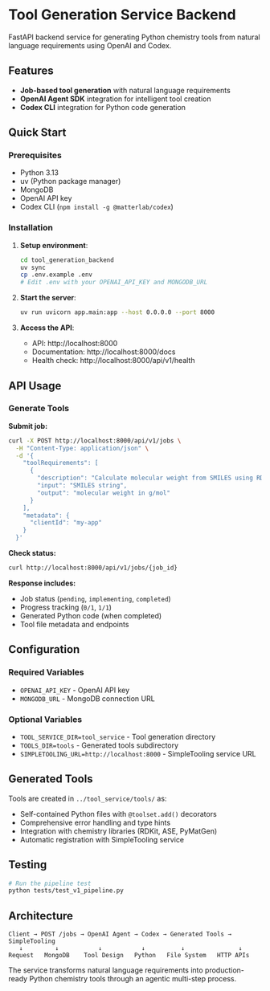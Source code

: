 # Tool Generation Service Backend

FastAPI backend service for generating Python chemistry tools from natural language requirements using OpenAI and Codex.

## Features

- **Job-based tool generation** with natural language requirements
- **OpenAI Agent SDK** integration for intelligent tool creation
- **Codex CLI** integration for Python code generation

## Quick Start

### Prerequisites

- Python 3.13
- uv (Python package manager)
- MongoDB
- OpenAI API key
- Codex CLI (`npm install -g @matterlab/codex`)

### Installation

1. **Setup environment**:
   ```bash
   cd tool_generation_backend
   uv sync
   cp .env.example .env
   # Edit .env with your OPENAI_API_KEY and MONGODB_URL
   ```

2. **Start the server**:
   ```bash
   uv run uvicorn app.main:app --host 0.0.0.0 --port 8000
   ```

3. **Access the API**:
    - API: http://localhost:8000
    - Documentation: http://localhost:8000/docs
    - Health check: http://localhost:8000/api/v1/health

## API Usage

### Generate Tools

**Submit job:**
```bash
curl -X POST http://localhost:8000/api/v1/jobs \
  -H "Content-Type: application/json" \
  -d '{
    "toolRequirements": [
      {
        "description": "Calculate molecular weight from SMILES using RDKit",
        "input": "SMILES string",
        "output": "molecular weight in g/mol"
      }
    ],
    "metadata": {
      "clientId": "my-app"
    }
  }'
```

**Check status:**
```bash
curl http://localhost:8000/api/v1/jobs/{job_id}
```

**Response includes:**
- Job status (`pending`, `implementing`, `completed`)
- Progress tracking (`0/1`, `1/1`)
- Generated Python code (when completed)
- Tool file metadata and endpoints

## Configuration

### Required Variables
- `OPENAI_API_KEY` - OpenAI API key
- `MONGODB_URL` - MongoDB connection URL

### Optional Variables
- `TOOL_SERVICE_DIR=tool_service` - Tool generation directory
- `TOOLS_DIR=tools` - Generated tools subdirectory
- `SIMPLETOOLING_URL=http://localhost:8000` - SimpleTooling service URL

## Generated Tools

Tools are created in `../tool_service/tools/` as:
- Self-contained Python files with `@toolset.add()` decorators
- Comprehensive error handling and type hints
- Integration with chemistry libraries (RDKit, ASE, PyMatGen)
- Automatic registration with SimpleTooling service

## Testing

```bash
# Run the pipeline test
python tests/test_v1_pipeline.py
```

## Architecture

```
Client → POST /jobs → OpenAI Agent → Codex → Generated Tools → SimpleTooling
   ↓         ↓           ↓           ↓          ↓               ↓
Request   MongoDB    Tool Design   Python   File System   HTTP APIs
```

The service transforms natural language requirements into production-ready Python chemistry tools through an agentic multi-step process.
